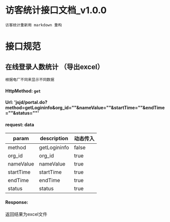 
# 访客统计接口文档_v1.0.0

    访客统计重新用 markdown 重构 
    
# 接口规范

## 在线登录人数统计 （导出excel）
    根据电厂不同来显示不同数据
> 
#### HttpMethod: `get`
#### Url: 'jsjd/portal.do?method=getLogininfo&org_id=""&nameValue=""&startTime=""&endTime=""&status=""'
#### request: data
param      | description        | 动态传入
-----------|--------------------|---------
method     | getLogininfo       | false
org_id     | org_id             | true
nameValue  | nameValue          | true
startTime  | startTime          | true
endTime    | endTime            | true
status     | status             | true
#### Response:      
返回结果为excel文件